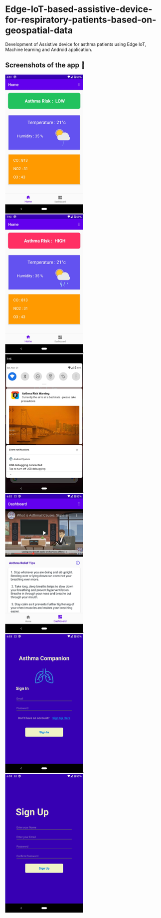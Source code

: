 # Edge-IoT-based-assistive-device-for-respiratory-patients-based-on-geospatial-data

Development of Assistive device for asthma patients using Edge IoT, Machine learning and Android application.

## Screenshots of the app :sunflower:

<img src="/screenshots/homePage.jpeg" alt="HomePage Image" width="250"/>. <img src="/screenshots/high.jpeg" alt="High Image" width="250"/>. <img src="/screenshots/notification.jpeg" alt="Notification Image" width="250"/>. <img src="/screenshots/dashboard.jpeg" alt="Dashboard Image" width="250"/>. <img src="/screenshots/login.jpeg" alt="Login Image" width="250"/>. <img src="/screenshots/signup.jpeg" alt="SignUp Image" width="250"/>
